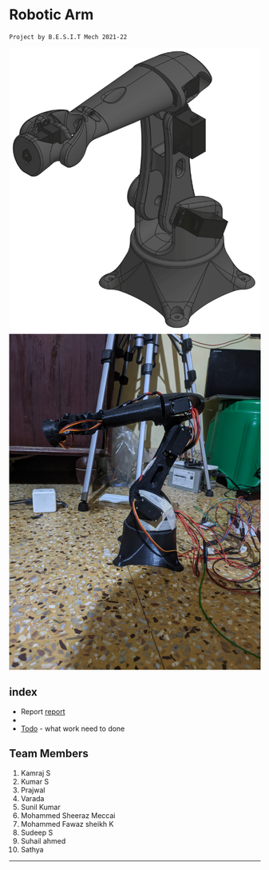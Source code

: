 # Robotic Arm

    Project by B.E.S.I.T Mech 2021-22
![alt](/images/webimg.jpg)
![alt](/files/PXL_20220802_231254215.jpg)
## index

- Report [report](https://)
- 
- [Todo](todo.md) - what work need to done

## Team Members

1. Kamraj S
2. Kumar S
3. Prajwal
4. Varada
5. Sunil Kumar
6. Mohammed Sheeraz Meccai
7. Mohammed Fawaz sheikh K
8. Sudeep S
9. Suhail ahmed
10. Sathya

---
